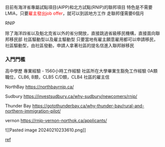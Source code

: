 目前有海洋省專屬試點項目(AIPP)和北方試點(RNIP)的聯邦項目
特色是不需要LMIA，只要<font color=#FF0000>雇主發出job offer</font>，就可以到該地方工作
走聯邦僅需要6個月

 



RNIP

除了海洋四省以及魁北克省以外的省分開放，直接跳過省級移民機構，直接面向聯邦移民部
社區驅動型以及雇主驅動型
只要當地有雇主願意雇用都可以申請移民，社區驅動型，由社區發動，申請人拿著社區的提名信進入聯邦辦移民


### 入門門檻
高中學歷
專業經驗 - 1560小時工作經驗
社區所在大學畢業生豁免工作經驗
0A類職位，CLB6, 
B類，CLB5
C/D類，CLB4
社區的雇主信


NorthBay
https://northbayrnip.ca/


Sudbury
https://investsudbury.ca/why-sudbury/newcomers/rnip/

Thunder Bay
https://gotothunderbay.ca/why-thunder-bay/rural-and-northern-immigration-pilot/

vernon
https://rnip-vernon-northok.ca/applicants/

![[Pasted image 20240210233610.png]]





[ref](https://www.youtube.com/watch?v=VFGx7TOVw2Q&list=PLGMrzTnCOjdSKBRfuk5NEW2e7DaliGqlH&index=5)